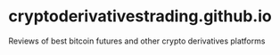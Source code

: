 # cryptoderivativestrading.github.io
Reviews of best bitcoin futures and other crypto derivatives platforms
